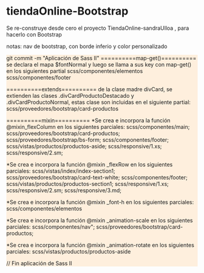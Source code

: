 # tiendaOnline-Bootstrap
Se re-construye desde cero el proyecto TiendaOnline-sandraUlloa , para hacerlo con Bootstrap

notas:
nav de bootstrap, con borde inferio y color personalizado
<nav class="navbar navbar-expand-lg navbar-light border-1 border-bottom border-info"
            style="background-color: #FEEFDD;">

git commit -m "Aplicación de Sass II"
==========map-get()==========
se declara el mapa $fontNormal y luego se llama a sus key con map-get() en los siguientes partial
scss/componentes/elementos
scss/componentes/footer

==========extends==========
de la clase madre divCard, se extienden las clases .divCardProductoDestacado y 
.divCardProductoNormal, estas clase son incluidas en el siguiente partial:
scss/proveedores/bootstrap/card-productos

==========mixin==========
*Se crea e incorpora la función @mixin_flexColumn en los siguientes parciales:
scss/componentes/main;
scss/proveedores/bootstrap/card-productos;
scss/proveedores/bootstrap/bs-form;
scss/componentes/footer;
scss/vistas/productos/productos-aside;
scss/responsive/1.xs;
scss/responsive/2.sm;

*Se crea e incorpora la función @mixin _flexRow en los siguientes parciales:
scss/vistas/index/index-section1;
scss/proveedores/bootstrap/card-text-white; 
scss/componentes/footer;
scss/vistas/productos/productos-section1;
scss/responsive/1.xs;
scss/responsive/2.sm;
scss/responsive/3.md;

*Se crea e incorpora la función @mixin _font-h en los siguientes parciales:
scss/componentes/elementos

*Se crea e incorpora la función @mixin _animation-scale en los siguientes parciales:
scss/componentes/nav";
scss/proveedores/bootstrap/card-productos;

*Se crea e incorpora la función @mixin _animation-rotate en los siguientes parciales:
scss/vistas/productos/productos-aside

// Fin aplicación de Sass II
